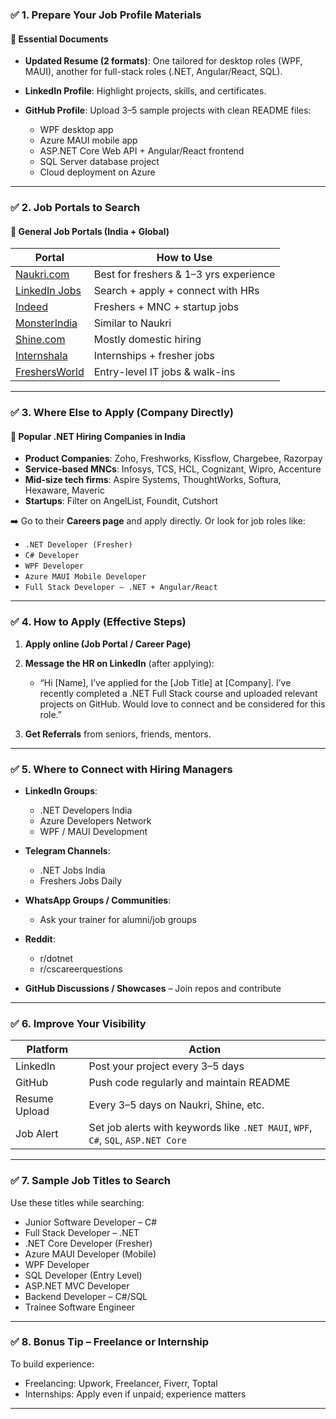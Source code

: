 ### ✅ **1. Prepare Your Job Profile Materials**

#### 🎯 **Essential Documents**

* **Updated Resume (2 formats)**: One tailored for desktop roles (WPF, MAUI), another for full-stack roles (.NET, Angular/React, SQL).
* **LinkedIn Profile**: Highlight projects, skills, and certificates.
* **GitHub Profile**: Upload 3–5 sample projects with clean README files:

  * WPF desktop app
  * Azure MAUI mobile app
  * ASP.NET Core Web API + Angular/React frontend
  * SQL Server database project
  * Cloud deployment on Azure

---

### ✅ **2. Job Portals to Search**

#### 🧭 **General Job Portals (India + Global)**

| Portal                                         | How to Use                             |
| ---------------------------------------------- | -------------------------------------- |
| [Naukri.com](https://www.naukri.com)           | Best for freshers & 1–3 yrs experience |
| [LinkedIn Jobs](https://www.linkedin.com/jobs) | Search + apply + connect with HRs      |
| [Indeed](https://www.indeed.com)               | Freshers + MNC + startup jobs          |
| [MonsterIndia](https://www.monsterindia.com)   | Similar to Naukri                      |
| [Shine.com](https://www.shine.com)             | Mostly domestic hiring                 |
| [Internshala](https://internshala.com)         | Internships + fresher jobs             |
| [FreshersWorld](https://www.freshersworld.com) | Entry-level IT jobs & walk-ins         |

---

### ✅ **3. Where Else to Apply (Company Directly)**

#### 🏢 **Popular .NET Hiring Companies in India**

* **Product Companies**: Zoho, Freshworks, Kissflow, Chargebee, Razorpay
* **Service-based MNCs**: Infosys, TCS, HCL, Cognizant, Wipro, Accenture
* **Mid-size tech firms**: Aspire Systems, ThoughtWorks, Softura, Hexaware, Maveric
* **Startups**: Filter on AngelList, Foundit, Cutshort

➡️ Go to their **Careers page** and apply directly. Or look for job roles like:

* `.NET Developer (Fresher)`
* `C# Developer`
* `WPF Developer`
* `Azure MAUI Mobile Developer`
* `Full Stack Developer – .NET + Angular/React`

---

### ✅ **4. How to Apply (Effective Steps)**

1. **Apply online (Job Portal / Career Page)**
2. **Message the HR on LinkedIn** (after applying):

   * “Hi \[Name], I’ve applied for the \[Job Title] at \[Company]. I’ve recently completed a .NET Full Stack course and uploaded relevant projects on GitHub. Would love to connect and be considered for this role.”
3. **Get Referrals** from seniors, friends, mentors.

---

### ✅ **5. Where to Connect with Hiring Managers**

* **LinkedIn Groups**:

  * .NET Developers India
  * Azure Developers Network
  * WPF / MAUI Development
* **Telegram Channels**:

  * .NET Jobs India
  * Freshers Jobs Daily
* **WhatsApp Groups / Communities**:

  * Ask your trainer for alumni/job groups
* **Reddit**:

  * r/dotnet
  * r/cscareerquestions
* **GitHub Discussions / Showcases** – Join repos and contribute

---

### ✅ **6. Improve Your Visibility**

| Platform      | Action                                                                            |
| ------------- | --------------------------------------------------------------------------------- |
| LinkedIn      | Post your project every 3–5 days                                                  |
| GitHub        | Push code regularly and maintain README                                           |
| Resume Upload | Every 3–5 days on Naukri, Shine, etc.                                             |
| Job Alert     | Set job alerts with keywords like `.NET MAUI`, `WPF`, `C#`, `SQL`, `ASP.NET Core` |

---

### ✅ **7. Sample Job Titles to Search**

Use these titles while searching:

* Junior Software Developer – C#
* Full Stack Developer – .NET
* .NET Core Developer (Fresher)
* Azure MAUI Developer (Mobile)
* WPF Developer
* SQL Developer (Entry Level)
* ASP.NET MVC Developer
* Backend Developer – C#/SQL
* Trainee Software Engineer

---

### ✅ **8. Bonus Tip – Freelance or Internship**

To build experience:

* Freelancing: Upwork, Freelancer, Fiverr, Toptal
* Internships: Apply even if unpaid; experience matters

---


